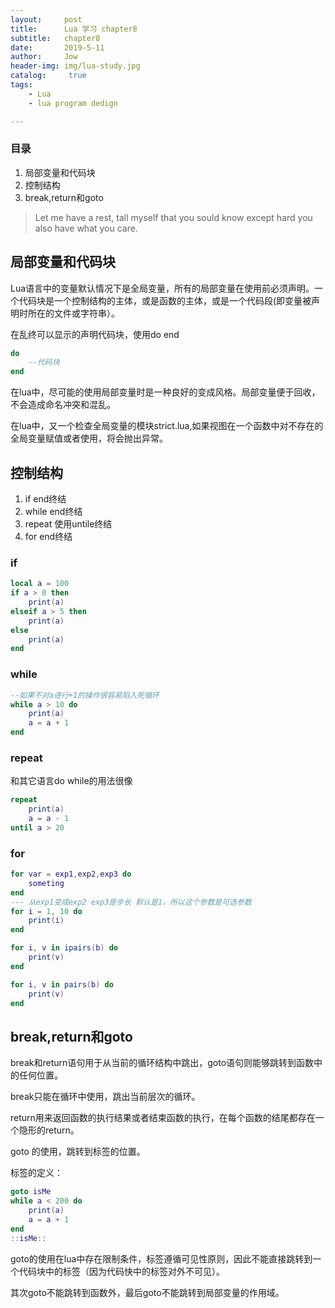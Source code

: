 ```yaml
---
layout:     post
title:      Lua 学习 chapter8
subtitle:   chapter8
date:       2019-5-11
author:     Jow
header-img: img/lua-study.jpg
catalog: 	 true 
tags:
    - Lua
    - lua program dedign

---
```


### 目录
1. 局部变量和代码块
2. 控制结构
3. break,return和goto


> Let me have a rest, tall myself that you sould know except hard you also have what you care.

## 局部变量和代码块

Lua语言中的变量默认情况下是全局变量，所有的局部变量在使用前必须声明。一个代码块是一个控制结构的主体，或是函数的主体，或是一个代码段(即变量被声明时所在的文件或字符串）。

在乱终可以显示的声明代码块，使用do  end

```lua
do
	--代码块
end
```

在lua中，尽可能的使用局部变量时是一种良好的变成风格。局部变量便于回收，不会造成命名冲突和混乱。

在lua中，又一个检查全局变量的模块strict.lua,如果视图在一个函数中对不存在的全局变量赋值或者使用，将会抛出异常。

## 控制结构

1. if  end终结
2. while end终结
3. repeat  使用untile终结
4. for end终结

### if

```lua
local a = 100
if a > 0 then
    print(a)
elseif a > 5 then
    print(a)
else
    print(a)
end
```
 
### while

```lua  
--如果不对a进行+1的操作很容易陷入死循环
while a > 10 do
    print(a)
    a = a + 1
end 
```

### repeat

和其它语言do  while的用法很像

```lua
repeat
    print(a)
    a = a - 1
until a > 20
```

### for

```lua
for var = exp1,exp2,exp3 do
	someting
end
--- 从exp1变成exp2 exp3是步长 默认是1，所以这个参数是可选参数
for i = 1, 10 do
    print(i)
end

for i, v in ipairs(b) do
    print(v)
end

for i, v in pairs(b) do
    print(v)
end
```

## break,return和goto

break和return语句用于从当前的循环结构中跳出，goto语句则能够跳转到函数中的任何位置。

break只能在循环中使用，跳出当前层次的循环。

return用来返回函数的执行结果或者结束函数的执行，在每个函数的结尾都存在一个隐形的return。

goto 的使用，跳转到标签的位置。

标签的定义：

```lua
goto isMe
while a < 200 do
    print(a)
    a = a + 1
end
::isMe::
```

goto的使用在lua中存在限制条件，标签遵循可见性原则，因此不能直接跳转到一个代码块中的标签（因为代码快中的标签对外不可见）。

其次goto不能跳转到函数外，最后goto不能跳转到局部变量的作用域。


